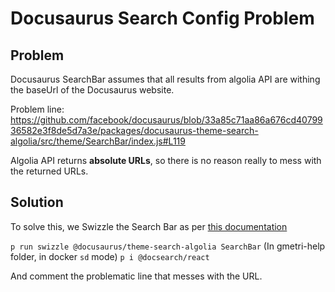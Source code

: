 # Docusaurus Search Config Problem

## Problem

Docusaurus SearchBar assumes that all results from algolia API are withing the baseUrl of the Docusaurus website.

Problem line: https://github.com/facebook/docusaurus/blob/33a85c71aa86a676cd4079936582e3f8de5d7a3e/packages/docusaurus-theme-search-algolia/src/theme/SearchBar/index.js#L119

Algolia API returns **absolute URLs**, so there is no reason really to mess with the returned URLs.

## Solution

To solve this, we Swizzle the Search Bar as per [this documentation](https://docusaurus.io/docs/using-themes#swizzling-theme-components)

`p run swizzle @docusaurus/theme-search-algolia SearchBar` (In gmetri-help folder, in docker `sd` mode)
`p i @docsearch/react`

And comment the problematic line that messes with the URL.
